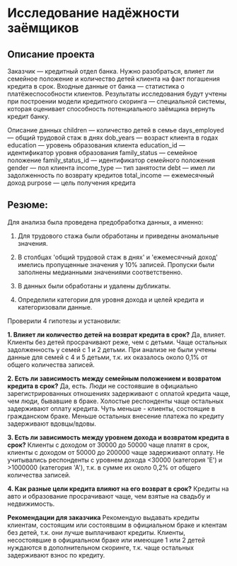 ﻿# Исследование надёжности заёмщиков

## Описание проекта

Заказчик — кредитный отдел банка. Нужно разобраться, влияет ли семейное положение и количество детей клиента на факт погашения кредита в срок. Входные данные от банка — статистика о платёжеспособности клиентов.
Результаты исследования будут учтены при построении модели кредитного скоринга — специальной системы, которая оценивает способность потенциального заёмщика вернуть кредит банку.

Описание данных
children — количество детей в семье
days_employed — общий трудовой стаж в днях
dob_years — возраст клиента в годах
education — уровень образования клиента
education_id — идентификатор уровня образования
family_status — семейное положение
family_status_id — идентификатор семейного положения
gender — пол клиента
income_type — тип занятости
debt — имел ли задолженность по возврату кредитов
total_income — ежемесячный доход
purpose — цель получения кредита

## Резюме:

Для анализа была проведена предобработка данных, а именно:

1. Для трудового стажа были обработаны и приведены аномальные значения.

2. В столбцах 'общий трудовой стаж в днях' и 'ежемесячный доход' имелись пропущенные значения у 10% записей. Пропуски были заполнены медианными значениями соответственно.

3. В данных были обработаны и удалены дубликаты.

4. Определили категории для уровня дохода и целей кредита и категоризовали данные.

Проверили 4 гипотезы и установили:

**1. Влияет ли количество детей на возврат кредита в срок?** Да, влияет. Клиенты без детей просрачивают реже, чем с детьми. Чаще остальных задолженность у семей с 1 и 2 детьми. При анализе не были учтены данные для семей с 4 и 5 детьми, т.к. их оказалось около 0,1% от общего количества записей.

**2. Есть ли зависимость между семейным положением и возвратом кредита в срок?** Да, есть.
Люди не состоявшие в официально зарегистрированных отношениях задерживают с оплатой кредита чаще, чем люди, бывавшие в браке.
Холостые респонденты чаще остальных задерживают оплату кредита. Чуть меньше - клиенты, состоящие в гражданском браке. Меньше остальных внесение платежа по кредиту задерживают вдовцы/вдовы.

**3. Есть ли зависимость между уровнем дохода и возвратом кредита в срок?** Клиенты с доходом от 30000 до 50000 чаще платят в срок, клиенты с доходом от 50000 до 200000 чаще задерживают оплату. Не учитывались респонденты с уровнем дохода <30000 (категория 'E') и >1000000 (категория 'А'), т.к. в сумме их около 0,2% от общего количества записей.

**4. Как разные цели кредита влияют на его возврат в срок?**
Кредиты на авто и образование просрачивают чаще, чем взятые на свадьбу и недвижимость.

**Рекомендации для заказчика**
Рекомендую выдавать кредиты клиентам, состоящим или состоявшим в официальном браке и клентам без детей, т.к. они лучше выплачивают кредиты.
Клиенты, несостоявшие в официальном браке или имеющие 1 или 2 детей нуждаются в дополнительном скоринге, т.к. чаще остальных задерживают взнос по кредиту.
